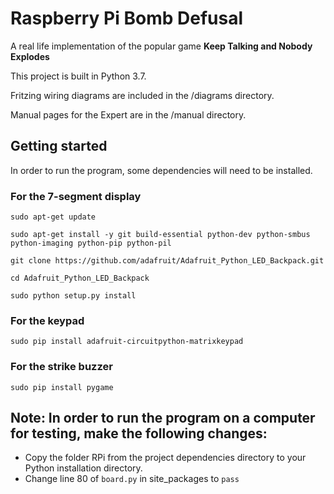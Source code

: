 # Raspberry Pi Bomb Defusal
A real life implementation of the popular game **Keep Talking and Nobody Explodes**

This project is built in Python 3.7.

Fritzing wiring diagrams are included in the /diagrams directory. 

Manual pages for the Expert are in the /manual directory.

## Getting started
In order to run the program, some dependencies will need to be installed.

### For the 7-segment display
`sudo apt-get update`

`sudo apt-get install -y git build-essential python-dev python-smbus python-imaging python-pip python-pil`

`git clone https://github.com/adafruit/Adafruit_Python_LED_Backpack.git`

`cd Adafruit_Python_LED_Backpack`

`sudo python setup.py install`

### For the keypad
`sudo pip install adafruit-circuitpython-matrixkeypad`

### For the strike buzzer
`sudo pip install pygame` 

## Note: In order to run the program on a computer for testing, make the following changes:
* Copy the folder RPi from the project dependencies directory to your Python installation directory.
* Change line 80 of `board.py` in site_packages to `pass`
